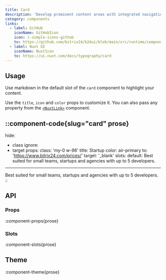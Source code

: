 ```yaml
---
title: Card
description: 'Develop prominent content areas with integrated navigation options.'
category: components
links:
  - label: GitHub
    iconName: GitHubIcon
    icon: i-simple-icons-github
    to: https://github.com/bitrix24/b24ui/blob/main/src/runtime/components/prose/Card.vue
  - label: Nuxt UI
    iconName: NuxtIcon
    to: https://ui.nuxt.com/docs/typography/card
---
```


## Usage

Use markdown in the default slot of the `card` component to highlight your content.

Use the `title`, `icon` and `color` props to customize it. You can also pass any property from the [`<NuxtLink>`](https://nuxt.com/docs/api/components/nuxt-link) component.

::component-code{slug="card" prose}
---
hide:
  - class
ignore:
  - target
props:
  class: 'my-0 w-96'
  title: Startup
  color: air-primary
  to: 'https://www.bitrix24.com/prices/'
  target: '_blank'
slots:
  default: Best suited for small teams, startups and agencies with up to 5 developers.
---

Best suited for small teams, startups and agencies with up to 5 developers.
::

## API

### Props

:component-props{prose}

### Slots

:component-slots{prose}

## Theme

:component-theme{prose}

